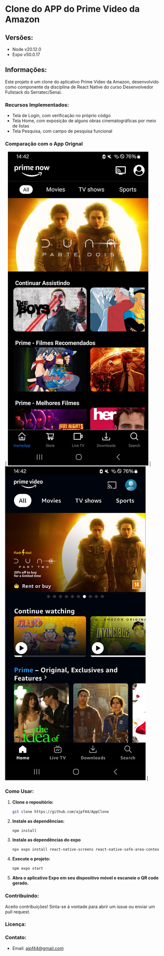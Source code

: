 # Clone do APP do Prime Video da Amazon

## Versões:
- Node v20.12.0
- Expo v50.0.17

## Informações:

Este projeto é um clone do aplicativo Prime Video da Amazon, desenvolvido como componente da disciplina de React Native do curso Desenvolvedor Fullstack do Serratec/Senai.

### Recursos Implementados:
- Tela de Login, com verificação no próprio códgo
- Tela Home, com exposição de alguns obras cinematográficas por meio de listas
- Tela Pesquisa, com campo de pesquisa funcional

### Comparação com o App Orignal
| ![print do App Clone](assets/appClone.jpg) | ![print do App Original](assets/appOriginal.jpg) |

### Como Usar:
1. **Clone o repositório:**
    ```bash
    git clone https://github.com/ajpf44/AppClone
    ```
2. **Instale as dependências:**
    ```bash
    npm install
    ```
3. **Instale as dependências do expo**
    ```bash
    npx expo install react-native-screens react-native-safe-area-context
    ```
4. **Execute o projeto:**
    ```bash
    npm expo start
    ```
5. **Abra o aplicativo Expo em seu dispositivo móvel e escaneie o QR code gerado.**

### Contribuindo:
Aceito contribuições! Sinta-se à vontade para abrir um issue ou enviar um pull request.

### Licença:

### Contato:
- Email: ajpf44@gmail.com

